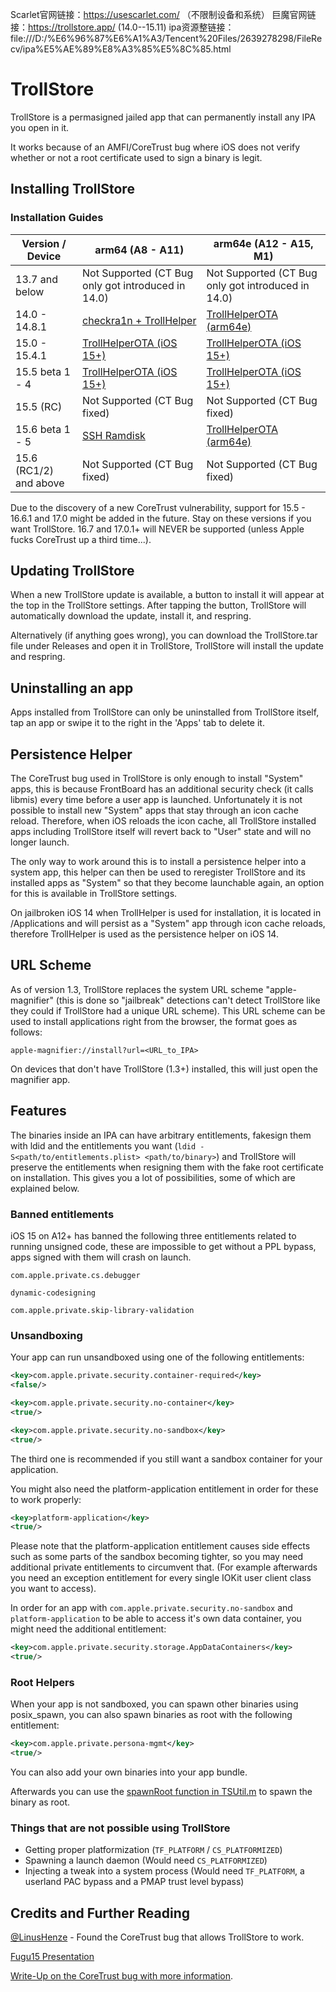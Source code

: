 Scarlet官网链接：https://usescarlet.com/    （不限制设备和系统）
巨魔官网链接：https://trollstore.app/        (14.0--15.11)
ipa资源整链接：file:///D:/%E6%96%87%E6%A1%A3/Tencent%20Files/2639278298/FileRecv/ipa%E5%AE%89%E8%A3%85%E5%8C%85.html

# TrollStore

TrollStore is a permasigned jailed app that can permanently install any IPA you open in it.

It works because of an AMFI/CoreTrust bug where iOS does not verify whether or not a root certificate used to sign a binary is legit.

## Installing TrollStore

### Installation Guides

| Version / Device | arm64 (A8 - A11) | arm64e (A12 - A15, M1) |
| --- | --- | --- |
| 13.7 and below | Not Supported (CT Bug only got introduced in 14.0) | Not Supported (CT Bug only got introduced in 14.0) |
| 14.0 - 14.8.1 | [checkra1n + TrollHelper](./install_trollhelper.md) | [TrollHelperOTA (arm64e)](./install_trollhelperota_arm64e.md) |
| 15.0 - 15.4.1 | [TrollHelperOTA (iOS 15+)](./install_trollhelperota_ios15.md) | [TrollHelperOTA (iOS 15+)](./install_trollhelperota_ios15.md) |
| 15.5 beta 1 - 4 | [TrollHelperOTA (iOS 15+)](./install_trollhelperota_ios15.md) | [TrollHelperOTA (iOS 15+)](./install_trollhelperota_ios15.md) |
| 15.5 (RC) | Not Supported (CT Bug fixed) | Not Supported (CT Bug fixed) |
| 15.6 beta 1 - 5 | [SSH Ramdisk](./install_sshrd.md) | [TrollHelperOTA (arm64e)](./install_trollhelperota_arm64e.md) |
| 15.6 (RC1/2) and above | Not Supported (CT Bug fixed) | Not Supported (CT Bug fixed) |

Due to the discovery of a new CoreTrust vulnerability, support for 15.5 - 16.6.1 and 17.0 might be added in the future. Stay on these versions if you want TrollStore. 16.7 and 17.0.1+ will NEVER be supported (unless Apple fucks CoreTrust up a third time...).

## Updating TrollStore

When a new TrollStore update is available, a button to install it will appear at the top in the TrollStore settings. After tapping the button, TrollStore will automatically download the update, install it, and respring.

Alternatively (if anything goes wrong), you can download the TrollStore.tar file under Releases and open it in TrollStore, TrollStore will install the update and respring.

## Uninstalling an app

Apps installed from TrollStore can only be uninstalled from TrollStore itself, tap an app or swipe it to the right in the 'Apps' tab to delete it.

## Persistence Helper

The CoreTrust bug used in TrollStore is only enough to install "System" apps, this is because FrontBoard has an additional security check (it calls libmis) every time before a user app is launched. Unfortunately it is not possible to install new "System" apps that stay through an icon cache reload. Therefore, when iOS reloads the icon cache, all TrollStore installed apps including TrollStore itself will revert back to "User" state and will no longer launch.

The only way to work around this is to install a persistence helper into a system app, this helper can then be used to reregister TrollStore and its installed apps as "System" so that they become launchable again, an option for this is available in TrollStore settings.

On jailbroken iOS 14 when TrollHelper is used for installation, it is located in /Applications and will persist as a "System" app through icon cache reloads, therefore TrollHelper is used as the persistence helper on iOS 14.

## URL Scheme

As of version 1.3, TrollStore replaces the system URL scheme "apple-magnifier" (this is done so "jailbreak" detections can't detect TrollStore like they could if TrollStore had a unique URL scheme). This URL scheme can be used to install applications right from the browser, the format goes as follows:

`apple-magnifier://install?url=<URL_to_IPA>`

On devices that don't have TrollStore (1.3+) installed, this will just open the magnifier app.

## Features

The binaries inside an IPA can have arbitrary entitlements, fakesign them with ldid and the entitlements you want (`ldid -S<path/to/entitlements.plist> <path/to/binary>`) and TrollStore will preserve the entitlements when resigning them with the fake root certificate on installation. This gives you a lot of possibilities, some of which are explained below.

### Banned entitlements

iOS 15 on A12+ has banned the following three entitlements related to running unsigned code, these are impossible to get without a PPL bypass, apps signed with them will crash on launch.

`com.apple.private.cs.debugger`

`dynamic-codesigning`

`com.apple.private.skip-library-validation`

### Unsandboxing

Your app can run unsandboxed using one of the following entitlements:

```xml
<key>com.apple.private.security.container-required</key>
<false/>
```

```xml
<key>com.apple.private.security.no-container</key>
<true/>
```

```xml
<key>com.apple.private.security.no-sandbox</key>
<true/>
```

The third one is recommended if you still want a sandbox container for your application.

You might also need the platform-application entitlement in order for these to work properly:

```xml
<key>platform-application</key>
<true/>
```

Please note that the platform-application entitlement causes side effects such as some parts of the sandbox becoming tighter, so you may need additional private entitlements to circumvent that. (For example afterwards you need an exception entitlement for every single IOKit user client class you want to access).

In order for an app with `com.apple.private.security.no-sandbox` and `platform-application` to be able to access it's own data container, you might need the additional entitlement:

```xml
<key>com.apple.private.security.storage.AppDataContainers</key>
<true/>
```

### Root Helpers

When your app is not sandboxed, you can spawn other binaries using posix_spawn, you can also spawn binaries as root with the following entitlement:

```xml
<key>com.apple.private.persona-mgmt</key>
<true/>
```

You can also add your own binaries into your app bundle.

Afterwards you can use the [spawnRoot function in TSUtil.m](./Shared/TSUtil.m#L77) to spawn the binary as root.

### Things that are not possible using TrollStore

- Getting proper platformization (`TF_PLATFORM` / `CS_PLATFORMIZED`)
- Spawning a launch daemon (Would need `CS_PLATFORMIZED`)
- Injecting a tweak into a system process (Would need `TF_PLATFORM`, a userland PAC bypass and a PMAP trust level bypass)

## Credits and Further Reading

[@LinusHenze](https://twitter.com/LinusHenze/) - Found the CoreTrust bug that allows TrollStore to work.

[Fugu15 Presentation](https://youtu.be/rPTifU1lG7Q)

[Write-Up on the CoreTrust bug with more information](https://worthdoingbadly.com/coretrust/).
